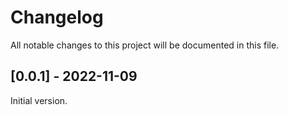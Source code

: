 # Changelog
All notable changes to this project will be documented in this file.

## [0.0.1] - 2022-11-09
Initial version.